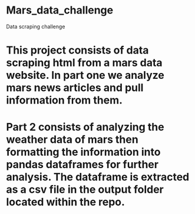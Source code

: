 # Mars_data_challenge
Data scraping challenge
# This project consists of data scraping html from a mars data website. In part one we analyze mars news articles and pull information from them. 
# Part 2 consists of analyzing the weather data of mars then formatting the information into pandas dataframes for further analysis. The dataframe is extracted as a csv file in the output folder located within the repo.

